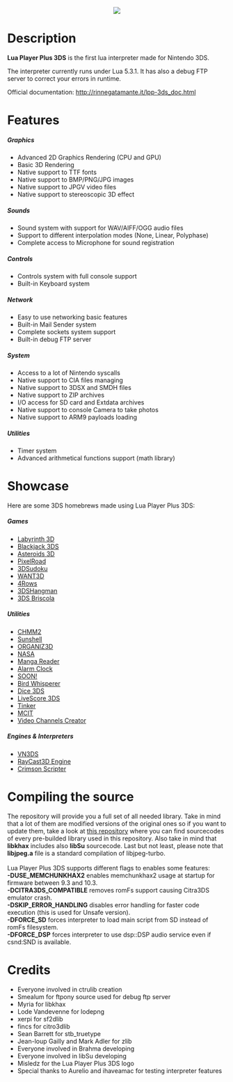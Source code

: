 <p align="center">
	<img src="http://rinnegatamante.it/lpplogo.png"/>
</p>

# Description

**Lua Player Plus 3DS** is the first lua interpreter made for Nintendo 3DS.

The interpreter currently runs under Lua 5.3.1. 
It has also a debug FTP server to correct your errors in runtime.

Official documentation: http://rinnegatamante.it/lpp-3ds_doc.html

# Features

##### Graphics

* Advanced 2D Graphics Rendering (CPU and GPU)
* Basic 3D Rendering
* Native support to TTF fonts
* Native support to BMP/PNG/JPG images
* Native support to JPGV video files
* Native support to stereoscopic 3D effect

##### Sounds

* Sound system with support for WAV/AIFF/OGG audio files
* Support to different interpolation modes (None, Linear, Polyphase)
* Complete access to Microphone for sound registration

##### Controls

* Controls system with full console support
* Built-in Keyboard system

##### Network

* Easy to use networking basic features
* Built-in Mail Sender system
* Complete sockets system support
* Built-in debug FTP server

##### System

* Access to a lot of Nintendo syscalls
* Native support to CIA files managing
* Native support to 3DSX and SMDH files
* Native support to ZIP archives
* I/O access for SD card and Extdata archives
* Native support to console Camera to take photos
* Native support to ARM9 payloads loading

##### Utilities

* Timer system
* Advanced arithmetical functions support (math library)

# Showcase

Here are some 3DS homebrews made using Lua Player Plus 3DS:

##### Games
* [Labyrinth 3D](http://gbatemp.net/threads/re-release-labyrinth-3d.409007/)
* [Blackjack 3DS](http://gbatemp.net/threads/release-blackjack-3ds.398776/)
* [Asteroids 3D](https://gbatemp.net/threads/release-asteroids-3d.385600/)
* [PixelRoad](http://gbatemp.net/threads/pixelroad-a-stupid-game-hb-to-test-lpp.375292/)
* [3DSudoku](http://gbatemp.net/threads/release-3dsudoku-sudoku-game-for-3ds.388253/)
* [WANT3D](http://gbatemp.net/threads/release-want3d.398822/)
* [4Rows](https://gbatemp.net/threads/release-4rows.384352/)
* [3DSHangman](https://gbatemp.net/threads/release-3dshangman.379285/)
* [3DS Briscola](http://gbatemp.net/threads/3ds-briscola-briscola-card-game-for-3ds.376901/)

##### Utilities
* [CHMM2](http://gbatemp.net/threads/release-chmm2-custom-home-menu-manager-2.397543/)
* [Sunshell](http://gbatemp.net/threads/release-sunshell-a-powerfull-shell-for-3ds.382483/)
* [ORGANIZ3D](http://gbatemp.net/threads/release-organiz3d-filebrowser-for-3ds.377783/)
* [NASA](http://gbatemp.net/threads/release-nasa-universal-cia-manager-for-fw-4-1-10-3.409806/)
* [Manga Reader](http://gbatemp.net/threads/release-manga-reader.399276/)
* [Alarm Clock](http://gbatemp.net/threads/release-alarm-clock.397624/)
* [SOON!](http://gbatemp.net/threads/soon-super-cool-installer-a-new-cool-legal-open-source-cia-installer.387268/)
* [Bird Whisperer](http://gbatemp.net/threads/release-bird-whisperer-a-notification-creater.404669/)
* [Dice 3DS](https://gbatemp.net/threads/release-dice-3ds-roll-some-dice-pretty-straightforward.400086/)
* [LiveScore 3DS](http://gbatemp.net/threads/release-livescore-3ds.414693/)
* [Tinker](http://gbatemp.net/threads/tinker-shuffle-menuhax-theme-manager.407445/)
* [MCIT](http://gbatemp.net/threads/release-miiverse-custom-image-tool.415505/)
* [Video Channels Creator](http://gbatemp.net/threads/release-video-channels-creator-custom-cia-videos-for-everyone.415708/)

##### Engines & Interpreters
* [VN3DS](http://gbatemp.net/threads/w-i-p-vn3ds-visual-novel-interpreter-for-3ds-homebrew.396564/)
* [RayCast3D Engine](https://gbatemp.net/threads/w-i-p-lua-raycast3d-3d-game-engine-for-lpp-3ds.407381/)
* [Crimson Scripter](http://gbatemp.net/threads/crimson-scripter.415152/)

# Compiling the source

The repository will provide you a full set of all needed library. Take in mind that a lot of them are modified versions of the original ones so if you want to update them, take a look at [this repository](https://github.com/Rinnegatamante/lpp-3ds_libraries) where you can find sourcecodes of every pre-builded library used in this repository. Also take in mind that **libkhax** includes also **libSu** sourcecode. Last but not least, please note that **libjpeg.a** file is a standard compilation of libjpeg-turbo.<br><br>
Lua Player Plus 3DS supports different flags to enables some features:<br>
**-DUSE_MEMCHUNKHAX2** enables memchunkhax2 usage at startup for firmware between 9.3 and 10.3.<br>
**-DCITRA3DS_COMPATIBLE** removes romFs support causing Citra3DS emulator crash.<br>
**-DSKIP_ERROR_HANDLING** disables error handling for faster code execution (this is used for Unsafe version).<br>
**-DFORCE_SD** forces interpreter to load main script from SD instead of romFs filesystem.<br>
**-DFORCE_DSP** forces interpreter to use dsp::DSP audio service even if csnd:SND is available.<br>

# Credits

* Everyone involved in ctrulib creation
* Smealum for ftpony source used for debug ftp server
* Myria for libkhax
* Lode Vandevenne for lodepng
* xerpi for sf2dlib
* fincs for citro3dlib
* Sean Barrett for stb_truetype
* Jean-loup Gailly and Mark Adler for zlib
* Everyone involved in Brahma developing
* Everyone involved in libSu developing
* Misledz for the Lua Player Plus 3DS logo
* Special thanks to Aurelio and ihaveamac for testing interpreter features
